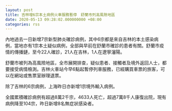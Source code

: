 ```yaml
---
layout: post
title: 吉林增6宗本土病例火車服務暫停　舒蘭市列高風險地區
date: 2020-05-13 09:28:02.000000000 +08:00
categories: rss
---
```


內地過去一日新增7宗新型肺炎確診病例，其中6宗都是來自吉林的本土感染病例，當地亦有1宗本土疑似病例，全部與早前在舒蘭市確診的患者有關。舒蘭市疫情的傳播鏈，至今22人確診，21人在吉林，1人在遼寧瀋陽。

舒蘭市被列為高風險地區，全市展開排查，疑似患者、接觸者及境外返回人士，都要接受病情檢測。吉林火車站今早6點起暫停列車服務，已經購買車票的旅客，可以在網站或售票室辦理退票。

除了吉林的6宗病例，上海昨日亦新增1宗境外輸入病例。

全國累積確診病例有超過8萬2千宗，4633人死亡，超過7萬8千人康復出院，現有病例降至104宗，昨日新增8名無症狀感染者。

